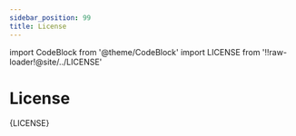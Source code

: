 ```yaml
---
sidebar_position: 99
title: License
---
```


import CodeBlock from '@theme/CodeBlock'
import LICENSE from '!!raw-loader!@site/../LICENSE'

# License

<CodeBlock language="plaintext" title="https://github.com/collielang/collie/blob/main/LICENSE">{LICENSE}</CodeBlock>

